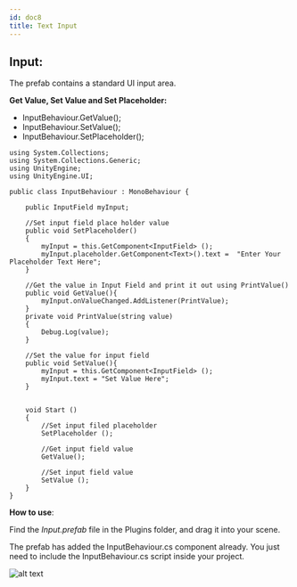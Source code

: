 ```yaml
---
id: doc8
title: Text Input
---
```


## Input:

The prefab contains a standard UI input area.

**Get Value, Set Value and Set Placeholder:**

* InputBehaviour.GetValue();
* InputBehaviour.SetValue();
* InputBehaviour.SetPlaceholder();

```
using System.Collections;
using System.Collections.Generic;
using UnityEngine;
using UnityEngine.UI;

public class InputBehaviour : MonoBehaviour {

	public InputField myInput;

	//Set input field place holder value
	public void SetPlaceholder()
	{
		myInput = this.GetComponent<InputField> ();
		myInput.placeholder.GetComponent<Text>().text =  "Enter Your Placeholder Text Here";
	}

	//Get the value in Input Field and print it out using PrintValue()
	public void GetValue(){
		myInput.onValueChanged.AddListener(PrintValue);
	}
	private void PrintValue(string value)
	{
		Debug.Log(value);
	}

	//Set the value for input field
	public void SetValue(){
		myInput = this.GetComponent<InputField> ();
		myInput.text = "Set Value Here";
	}


	void Start ()
	{
		//Set input filed placeholder
		SetPlaceholder ();

		//Get input field value
		GetValue();

		//Set input field value
		SetValue ();
	}
}
```

**How to use**:

Find the _Input.prefab_ file in the Plugins folder, and drag it into your scene.

The prefab has added the InputBehaviour.cs component already. You just need to include the InputBehaviour.cs script inside your project.

![alt text](../img/input.gif)
 
